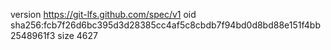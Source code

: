 version https://git-lfs.github.com/spec/v1
oid sha256:fcb7f26d6bc395d3d28385cc4af5c8cbdb7f94bd0d8bd88e151f4bb2548961f3
size 4627
